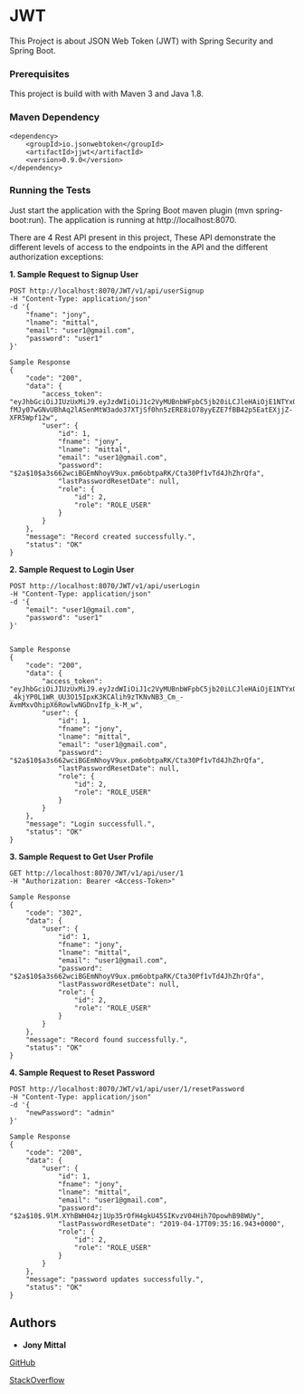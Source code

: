 # JWT

This Project is about JSON Web Token (JWT) with Spring Security and Spring Boot.

### Prerequisites

This project is build with with Maven 3 and Java 1.8.

### Maven Dependency

```
<dependency>
    <groupId>io.jsonwebtoken</groupId>
    <artifactId>jjwt</artifactId>
    <version>0.9.0</version>
</dependency>
```
### Running the Tests

Just start the application with the Spring Boot maven plugin (mvn spring-boot:run). The application is running at http://localhost:8070.

There are 4 Rest API present in this project, These API demonstrate the different levels of access to the endpoints in the API and the different authorization exceptions:

**1. Sample Request to Signup User**
```
POST http://localhost:8070/JWT/v1/api/userSignup
-H "Content-Type: application/json"
-d '{
	"fname": "jony",
	"lname": "mittal",
	"email": "user1@gmail.com",
	"password": "user1"
}'

Sample Response
{
    "code": "200",
    "data": {
        "access_token": "eyJhbGciOiJIUzUxMiJ9.eyJzdWIiOiJ1c2VyMUBnbWFpbC5jb20iLCJleHAiOjE1NTYxODI2MzEsImlhdCI6MTU1NTQ5MTQzMX0.xk2m0-fMJy07wGNvUBhAq2lASenMtW3ado37XTjSf0hn5zERE8iO78yyEZE7fBB42p5EatEXjjZ-XFR5Wpf12w",
        "user": {
            "id": 1,
            "fname": "jony",
            "lname": "mittal",
            "email": "user1@gmail.com",
            "password": "$2a$10$a3s662wciBGEmNhoyV9ux.pm6obtpaRK/Cta30Pf1vTd4JhZhrQfa",
            "lastPasswordResetDate": null,
            "role": {
                "id": 2,
                "role": "ROLE_USER"
            }
        }
    },
    "message": "Record created successfully.",
    "status": "OK"
}
```

**2. Sample Request to Login User**
```
POST http://localhost:8070/JWT/v1/api/userLogin
-H "Content-Type: application/json"
-d '{
	"email": "user1@gmail.com",
	"password": "user1"
}'


Sample Response
{
    "code": "200",
    "data": {
        "access_token": "eyJhbGciOiJIUzUxMiJ9.eyJzdWIiOiJ1c2VyMUBnbWFpbC5jb20iLCJleHAiOjE1NTYxODQzNzYsImlhdCI6MTU1NTQ5MzE3Nn0.iRqbAqhAkqJ-_4kjYP0L1WR_UU3O15IpxK3KCAlih9zTKNvNB3_Cm_-AvmMxvOhipX6RowlwNGDnvIfp_k-M_w",
        "user": {
            "id": 1,
            "fname": "jony",
            "lname": "mittal",
            "email": "user1@gmail.com",
            "password": "$2a$10$a3s662wciBGEmNhoyV9ux.pm6obtpaRK/Cta30Pf1vTd4JhZhrQfa",
            "lastPasswordResetDate": null,
            "role": {
                "id": 2,
                "role": "ROLE_USER"
            }
        }
    },
    "message": "Login successfull.",
    "status": "OK"
}
```
**3. Sample Request to Get User Profile**
```
GET http://localhost:8070/JWT/v1/api/user/1
-H "Authorization: Bearer <Access-Token>"

Sample Response
{
    "code": "302",
    "data": {
        "user": {
            "id": 1,
            "fname": "jony",
            "lname": "mittal",
            "email": "user1@gmail.com",
            "password": "$2a$10$a3s662wciBGEmNhoyV9ux.pm6obtpaRK/Cta30Pf1vTd4JhZhrQfa",
            "lastPasswordResetDate": null,
            "role": {
                "id": 2,
                "role": "ROLE_USER"
            }
        }
    },
    "message": "Record found successfully.",
    "status": "OK"
}
```
**4. Sample Request to Reset Password**
```
POST http://localhost:8070/JWT/v1/api/user/1/resetPassword
-H "Content-Type: application/json"
-d '{
	"newPassword": "admin"
}'

Sample Response
{
    "code": "200",
    "data": {
        "user": {
            "id": 1,
            "fname": "jony",
            "lname": "mittal",
            "email": "user1@gmail.com",
            "password": "$2a$10$.9lM.XYhBWH04zj1Up35rOfH4gkU45SIKvzV04Hih7OpowhB98WUy",
            "lastPasswordResetDate": "2019-04-17T09:35:16.943+0000",
            "role": {
                "id": 2,
                "role": "ROLE_USER"
            }
        }
    },
    "message": "password updates successfully.",
    "status": "OK"
}
```
## Authors

* **Jony Mittal**

[GitHub](https://github.com/jonymittal)

[StackOverflow](https://stackoverflow.com/users/6931456/jony-mittal)


